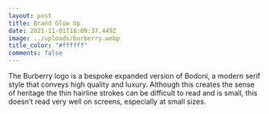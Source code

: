 ```yaml
---
layout: post
title: Brand Glow Up
date: 2021-11-01T16:09:37.449Z
image: ../uploads/burberry.webp
title_color: "#ffffff"
comments: false
---
```

The Burberry logo is a bespoke expanded version of Bodoni, a modern serif style that conveys high quality and luxury. Although this creates the sense of heritage the thin hairline strokes can be difficult to read and is small, this doesn’t read very well on screens, especially at small sizes.